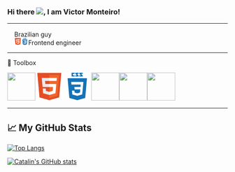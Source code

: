 ### Hi there <img src="https://raw.githubusercontent.com/MartinHeinz/MartinHeinz/master/wave.gif" width="30px">, I am Victor Monteiro!

---

<img src="https://cdn.worldvectorlogo.com/logos/brazilc.svg" width="16px" height="16px">Brazilian guy<br/>
<img src="https://cdn.worldvectorlogo.com/logos/logo-javascript.svg" width="16px" height="16px"><img src="https://github.com/devicons/devicon/blob/master/icons/html5/html5-original.svg" width="16px" height="16px"><img src="https://github.com/devicons/devicon/blob/master/icons/css3/css3-plain-wordmark.svg" width="16px" height="16px">Frontend engineer<br/>

---

🧰 Toolbox

<img src="https://cdn.worldvectorlogo.com/logos/logo-javascript.svg" width="64px" height="64px"><img src="https://github.com/devicons/devicon/blob/master/icons/html5/html5-original.svg" width="64px" height="64px"><img src="https://github.com/devicons/devicon/blob/master/icons/css3/css3-plain-wordmark.svg" width="64px" height="64px"><img src="https://cdn.worldvectorlogo.com/logos/react-2.svg" width="64px" height="64px"><img src="https://cdn.worldvectorlogo.com/logos/git-icon.svg" width="64px" height="64px"><img src="https://cdn.worldvectorlogo.com/logos/styled-components-1.svg" width="64px" height="64px">

---

## &#x1f4c8; My GitHub Stats

[![Top Langs](https://github-readme-stats.vercel.app/api/top-langs/?username=VictorMonteiro7&hide=java,html,css&theme=radical)](https://github.com/anuraghazra/github-readme-stats)

[![Catalin's GitHub stats](https://github-readme-stats.vercel.app/api?username=VictorMonteiro7&theme=radical)](https://github.com/anuraghazra/github-readme-stats)
